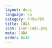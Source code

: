 ```yaml
---
layout: docs
language: ko
category: 라이브러리
title: CUDA
icon: icon-cuda.png
meta: CUDA
order: 0x14
---
```

